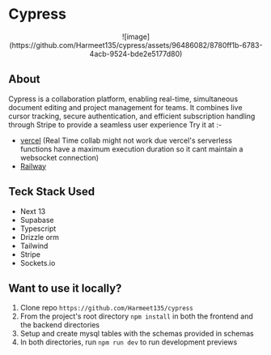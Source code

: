 # Cypress

<div align="center">
  ![image](https://github.com/Harmeet135/cypress/assets/96486082/8780ff1b-6783-4acb-9524-bde2e5177d80)
</div>


## About
Cypress is a collaboration platform, enabling real-time, simultaneous document editing and project management for teams. It combines live cursor tracking, secure authentication, and efficient subscription handling through Stripe to provide a seamless user experience
Try it at :-
- [vercel](https://cypress-iota.vercel.app/)
  (Real  Time collab might not work due vercel's serverless functions have a maximum execution duration so it cant maintain a websocket connection)
- [Railway](https://cypress-production.up.railway.app/) 


## Teck Stack Used
- Next 13
- Supabase
- Typescript
- Drizzle orm
- Tailwind
- Stripe
- Sockets.io

## Want to use it locally?
1. Clone repo ```https://github.com/Harmeet135/cypress```
2. From the project's root directory `npm install` in both the frontend and the backend directories
3. Setup and create mysql tables with the schemas provided in schemas
4. In both directories, run `npm run dev` to run development previews
